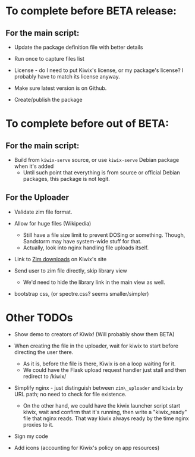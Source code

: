 # To complete before BETA release:

## For the main script:

* Update the package definition file with better details

* Run once to capture files list

* License - do I need to put Kiwix's license, or my package's license? I probably have to match its license anyway.

* Make sure latest version is on Github.

* Create/publish the package

# To complete before out of BETA:

## For the main script:

* Build from `kiwix-serve` source, or use `kiwix-serve` Debian package when it's added
  * Until such point that everything is from source or official Debian packages, this package is not legit.

## For the Uploader

* Validate zim file format.

* Allow for huge files (Wikipedia)
  * Still have a file size limit to prevent DOSing or something. Though, Sandstorm may have system-wide stuff for that.
  * Actually, look into nginx handling file uploads itself.

* Link to [Zim downloads](http://www.kiwix.org/wiki/Content_in_all_languages) on Kiwix's site

* Send user to zim file directly, skip library view
  * We'd need to hide the library link in the main view as well.

* bootstrap css, (or spectre.css? seems smaller/simpler)

# Other TODOs

* Show demo to creators of Kiwix! (Will probably show them BETA)

* When creating the file in the uploader, wait for kiwix to start before directing the user there.
  * As it is, before the file is there, Kiwix is on a loop waiting for it.
  * We could have the Flask upload request handler just stall and then redirect to /kiwix/

* Simplify nginx - just distinguish between `zim\_uploader` and `kiwix` by URL path; no need to check for file existence.
  * On the other hand, we could have the kiwix launcher script start kiwix, wait and confirm that it's running, then write a "kiwix\_ready" file that nginx reads. That way kiwix always ready by the time nginx proxies to it.

* Sign my code

* Add icons (accounting for Kiwix's policy on app resources)
